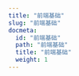 ```yaml
---
title: "前端基础"
slug: "前端基础"
docmeta:
  id: "前端基础"
  path: "前端基础"
  title: "前端基础"
  weight: 1
---
```

		